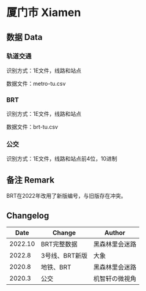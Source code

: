 # 厦门市 Xiamen

## 数据 Data

### 轨道交通

识别方式：1E文件，线路和站点

数据文件：metro-tu.csv

### BRT

识别方式：1E文件，线路和站点

数据文件：brt-tu.csv

### 公交

识别方式：1E文件，线路和站点前4位，10进制

## 备注 Remark

BRT在2022年改用了新版编号，与旧版存在冲突。

## Changelog

Date | Change | Author
-----|--------|-------
2022.10 | BRT完整数据 | 黑森林里会迷路
2022.8 | 3号线、BRT新版 | 大象
2020.8 | 地铁、BRT | 黑森林里会迷路
2020.3 | 公交 | 机智轩の微視角
